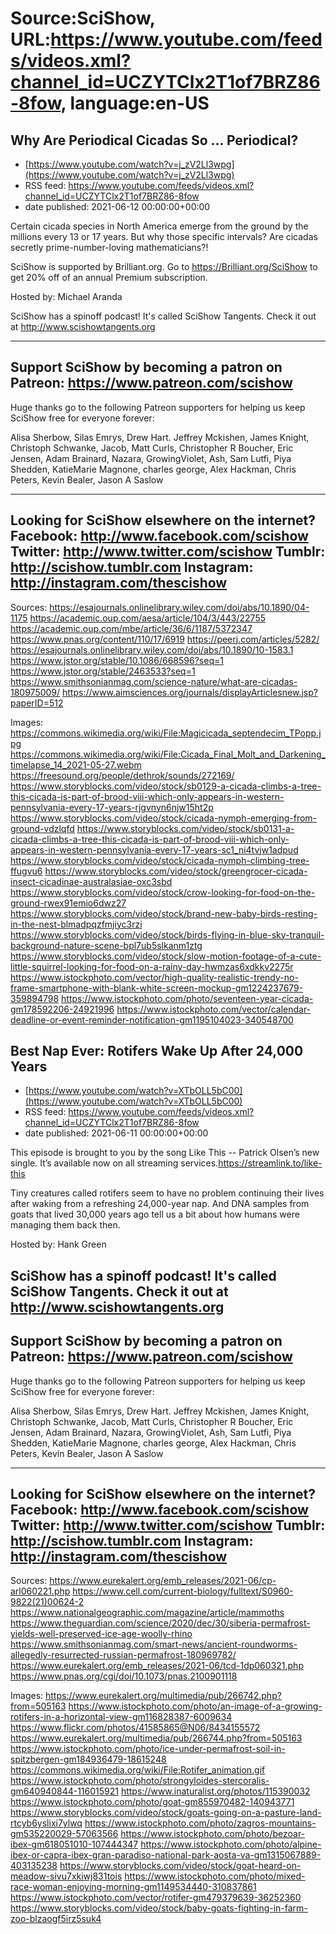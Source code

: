 # Source:SciShow, URL:https://www.youtube.com/feeds/videos.xml?channel_id=UCZYTClx2T1of7BRZ86-8fow, language:en-US

## Why Are Periodical Cicadas So ... Periodical?
 - [https://www.youtube.com/watch?v=j_zV2Ll3wpg](https://www.youtube.com/watch?v=j_zV2Ll3wpg)
 - RSS feed: https://www.youtube.com/feeds/videos.xml?channel_id=UCZYTClx2T1of7BRZ86-8fow
 - date published: 2021-06-12 00:00:00+00:00

Certain cicada species in North America emerge from the ground by the millions every 13 or 17 years. But why those specific intervals? Are cicadas secretly prime-number-loving mathematicians?!

SciShow is supported by Brilliant.org. Go to https://Brilliant.org/SciShow to get 20% off of an annual Premium subscription. 

Hosted by: Michael Aranda

SciShow has a spinoff podcast! It's called SciShow Tangents. Check it out at http://www.scishowtangents.org

----------
Support SciShow by becoming a patron on Patreon: https://www.patreon.com/scishow
----------
Huge thanks go to the following Patreon supporters for helping us keep SciShow free for everyone forever:

Alisa Sherbow, Silas Emrys, Drew Hart. Jeffrey Mckishen, James Knight, Christoph Schwanke, Jacob, Matt Curls, Christopher R Boucher, Eric Jensen, Adam Brainard, Nazara, GrowingViolet, Ash, Sam Lutfi, Piya Shedden, KatieMarie Magnone, charles george, Alex Hackman, Chris Peters, Kevin Bealer, Jason A Saslow

----------
Looking for SciShow elsewhere on the internet?
Facebook: http://www.facebook.com/scishow
Twitter: http://www.twitter.com/scishow
Tumblr: http://scishow.tumblr.com
Instagram: http://instagram.com/thescishow
----------
Sources:
https://esajournals.onlinelibrary.wiley.com/doi/abs/10.1890/04-1175
https://academic.oup.com/aesa/article/104/3/443/22755 
https://academic.oup.com/mbe/article/36/6/1187/5372347 
https://www.pnas.org/content/110/17/6919
https://peerj.com/articles/5282/
https://esajournals.onlinelibrary.wiley.com/doi/abs/10.1890/10-1583.1
https://www.jstor.org/stable/10.1086/668596?seq=1
https://www.jstor.org/stable/2463533?seq=1
https://www.smithsonianmag.com/science-nature/what-are-cicadas-180975009/
https://www.aimsciences.org/journals/displayArticlesnew.jsp?paperID=512

Images:
https://commons.wikimedia.org/wiki/File:Magicicada_septendecim_TPopp.jpg
https://commons.wikimedia.org/wiki/File:Cicada_Final_Molt_and_Darkening_timelapse_14_2021-05-27.webm
https://freesound.org/people/dethrok/sounds/272169/
https://www.storyblocks.com/video/stock/sb0129-a-cicada-climbs-a-tree-this-cicada-is-part-of-brood-viii-which-only-appears-in-western-pennsylvania-every-17-years-rjgvnyn6njw15ht2p
https://www.storyblocks.com/video/stock/cicada-nymph-emerging-from-ground-vdzlqfd
https://www.storyblocks.com/video/stock/sb0131-a-cicada-climbs-a-tree-this-cicada-is-part-of-brood-viii-which-only-appears-in-western-pennsylvania-every-17-years-sc1_ni4tvjw1adpud
https://www.storyblocks.com/video/stock/cicada-nymph-climbing-tree-ffugvu6
https://www.storyblocks.com/video/stock/greengrocer-cicada-insect-cicadinae-australasiae-oxc3sbd
https://www.storyblocks.com/video/stock/crow-looking-for-food-on-the-ground-rwex91emio6dwz27
https://www.storyblocks.com/video/stock/brand-new-baby-birds-resting-in-the-nest-blmadpqzfmjiyc3rzi
https://www.storyblocks.com/video/stock/birds-flying-in-blue-sky-tranquil-background-nature-scene-bpl7ub5slkanm1ztg
https://www.storyblocks.com/video/stock/slow-motion-footage-of-a-cute-little-squirrel-looking-for-food-on-a-rainy-day-hwmzas6xdkkv2275r
https://www.istockphoto.com/vector/high-quality-realistic-trendy-no-frame-smartphone-with-blank-white-screen-mockup-gm1224237679-359894798
https://www.istockphoto.com/photo/seventeen-year-cicada-gm178592206-24921996
https://www.istockphoto.com/vector/calendar-deadline-or-event-reminder-notification-gm1195104023-340548700

## Best Nap Ever: Rotifers Wake Up After 24,000 Years
 - [https://www.youtube.com/watch?v=XTbOLL5bC00](https://www.youtube.com/watch?v=XTbOLL5bC00)
 - RSS feed: https://www.youtube.com/feeds/videos.xml?channel_id=UCZYTClx2T1of7BRZ86-8fow
 - date published: 2021-06-11 00:00:00+00:00

This episode is brought to you by the song Like This --  Patrick Olsen’s new single. It’s available now on all streaming services.https://streamlink.to/like-this

Tiny creatures called rotifers seem to have no problem continuing their lives after waking from a refreshing 24,000-year nap. And DNA samples from goats that lived 30,000 years ago tell us a bit about how humans were managing them back then.

Hosted by: Hank Green

SciShow has a spinoff podcast! It's called SciShow Tangents. Check it out at http://www.scishowtangents.org
----------
Support SciShow by becoming a patron on Patreon: https://www.patreon.com/scishow
----------
Huge thanks go to the following Patreon supporters for helping us keep SciShow free for everyone forever:

Alisa Sherbow, Silas Emrys, Drew Hart. Jeffrey Mckishen, James Knight, Christoph Schwanke, Jacob, Matt Curls, Christopher R Boucher, Eric Jensen, Adam Brainard, Nazara, GrowingViolet, Ash, Sam Lutfi, Piya Shedden, KatieMarie Magnone, charles george, Alex Hackman, Chris Peters, Kevin Bealer, Jason A Saslow

----------
Looking for SciShow elsewhere on the internet?
Facebook: http://www.facebook.com/scishow
Twitter: http://www.twitter.com/scishow
Tumblr: http://scishow.tumblr.com
Instagram: http://instagram.com/thescishow
----------
Sources:
https://www.eurekalert.org/emb_releases/2021-06/cp-arl060221.php 
https://www.cell.com/current-biology/fulltext/S0960-9822(21)00624-2
https://www.nationalgeographic.com/magazine/article/mammoths 
https://www.theguardian.com/science/2020/dec/30/siberia-permafrost-yields-well-preserved-ice-age-woolly-rhino 
https://www.smithsonianmag.com/smart-news/ancient-roundworms-allegedly-resurrected-russian-permafrost-180969782/
https://www.eurekalert.org/emb_releases/2021-06/tcd-1dp060321.php 
https://www.pnas.org/cgi/doi/10.1073/pnas.2100901118 

Images:
https://www.eurekalert.org/multimedia/pub/266742.php?from=505163
https://www.istockphoto.com/photo/an-image-of-a-growing-rotifers-in-a-horizontal-view-gm116828387-6009634
https://www.flickr.com/photos/41585865@N06/8434155572
https://www.eurekalert.org/multimedia/pub/266744.php?from=505163
https://www.istockphoto.com/photo/ice-under-permafrost-soil-in-spitzbergen-gm184936479-18615248
https://commons.wikimedia.org/wiki/File:Rotifer_animation.gif
https://www.istockphoto.com/photo/strongyloides-stercoralis-gm640940844-116015921
https://www.inaturalist.org/photos/115390032
https://www.istockphoto.com/photo/goat-gm855970482-140943771
https://www.storyblocks.com/video/stock/goats-going-on-a-pasture-land-rtcyb6yslixi7ylwq
https://www.istockphoto.com/photo/zagros-mountains-gm535220029-57063566
https://www.istockphoto.com/photo/bezoar-ibex-gm618051010-107444347
https://www.istockphoto.com/photo/alpine-ibex-or-capra-ibex-gran-paradiso-national-park-aosta-va-gm1315067889-403135238
https://www.storyblocks.com/video/stock/goat-heard-on-meadow-sivu7xkiwj831tois
https://www.istockphoto.com/photo/mixed-race-woman-enjoying-morning-gm1149534440-310837861
https://www.istockphoto.com/vector/rotifer-gm479379639-36252360
https://www.storyblocks.com/video/stock/baby-goats-fighting-in-farm-zoo-blzaogf5irz5suk4

